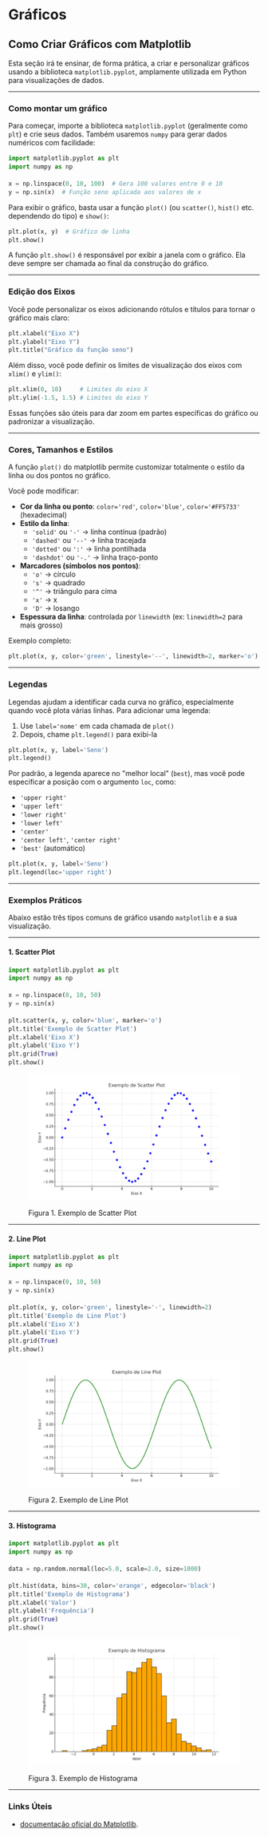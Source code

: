 # Gráficos

## Como Criar Gráficos com Matplotlib

Esta seção irá te ensinar, de forma prática, a criar e personalizar gráficos usando a biblioteca `matplotlib.pyplot`, amplamente utilizada em Python para visualizações de dados.

***

### Como montar um gráfico

Para começar, importe a biblioteca `matplotlib.pyplot` (geralmente como `plt`) e crie seus dados. Também usaremos `numpy` para gerar dados numéricos com facilidade:

```python
import matplotlib.pyplot as plt
import numpy as np

x = np.linspace(0, 10, 100)  # Gera 100 valores entre 0 e 10
y = np.sin(x)  # Função seno aplicada aos valores de x
```

Para exibir o gráfico, basta usar a função `plot()` (ou `scatter()`, `hist()` etc. dependendo do tipo) e `show()`:

```python
plt.plot(x, y)  # Gráfico de linha
plt.show()
```

A função `plt.show()` é responsável por exibir a janela com o gráfico. Ela deve sempre ser chamada ao final da construção do gráfico.

***

### Edição dos Eixos

Você pode personalizar os eixos adicionando rótulos e títulos para tornar o gráfico mais claro:

```python
plt.xlabel("Eixo X")
plt.ylabel("Eixo Y")
plt.title("Gráfico da função seno")
```

Além disso, você pode definir os limites de visualização dos eixos com `xlim()` e `ylim()`:

```python
plt.xlim(0, 10)     # Limites do eixo X
plt.ylim(-1.5, 1.5) # Limites do eixo Y
```

Essas funções são úteis para dar zoom em partes específicas do gráfico ou padronizar a visualização.

***

### Cores, Tamanhos e Estilos

A função `plot()` do matplotlib permite customizar totalmente o estilo da linha ou dos pontos no gráfico.

Você pode modificar:

* **Cor da linha ou ponto**: `color='red'`, `color='blue'`, `color='#FF5733'` (hexadecimal)
* **Estilo da linha**:
  * `'solid'` ou `'-'` → linha contínua (padrão)
  * `'dashed'` ou `'--'` → linha tracejada
  * `'dotted'` ou `':'` → linha pontilhada
  * `'dashdot'` ou `'-.'` → linha traço-ponto
* **Marcadores (símbolos nos pontos)**:
  * `'o'` → círculo
  * `'s'` → quadrado
  * `'^'` → triângulo para cima
  * `'x'` → x
  * `'D'` → losango
* **Espessura da linha**: controlada por `linewidth` (ex: `linewidth=2` para mais grosso)

Exemplo completo:

```python
plt.plot(x, y, color='green', linestyle='--', linewidth=2, marker='o')
```

***

### Legendas

Legendas ajudam a identificar cada curva no gráfico, especialmente quando você plota várias linhas. Para adicionar uma legenda:

1. Use `label='nome'` em cada chamada de `plot()`
2. Depois, chame `plt.legend()` para exibi-la

```python
plt.plot(x, y, label='Seno')
plt.legend()
```

Por padrão, a legenda aparece no "melhor local" (`best`), mas você pode especificar a posição com o argumento `loc`, como:

* `'upper right'`
* `'upper left'`
* `'lower right'`
* `'lower left'`
* `'center'`
* `'center left'`, `'center right'`
* `'best'` (automático)

```python
plt.plot(x, y, label='Seno')
plt.legend(loc='upper right')
```

***

### Exemplos Práticos

Abaixo estão três tipos comuns de gráfico usando `matplotlib` e a sua visualização.

***

#### 1. Scatter Plot

```python
import matplotlib.pyplot as plt
import numpy as np

x = np.linspace(0, 10, 50)
y = np.sin(x)

plt.scatter(x, y, color='blue', marker='o')
plt.title('Exemplo de Scatter Plot')
plt.xlabel('Eixo X')
plt.ylabel('Eixo Y')
plt.grid(True)
plt.show()
```

<figure><img src=".gitbook/assets/scatter_plot.png" alt=""><figcaption><p>Figura 1. Exemplo de Scatter Plot</p></figcaption></figure>

***

#### 2. Line Plot

```python
import matplotlib.pyplot as plt
import numpy as np

x = np.linspace(0, 10, 50)
y = np.sin(x)

plt.plot(x, y, color='green', linestyle='-', linewidth=2)
plt.title('Exemplo de Line Plot')
plt.xlabel('Eixo X')
plt.ylabel('Eixo Y')
plt.grid(True)
plt.show()
```

<figure><img src=".gitbook/assets/line_plot.png" alt=""><figcaption><p>Figura 2. Exemplo de Line Plot</p></figcaption></figure>

***

#### 3. Histograma

```python
import matplotlib.pyplot as plt
import numpy as np

data = np.random.normal(loc=5.0, scale=2.0, size=1000)

plt.hist(data, bins=30, color='orange', edgecolor='black')
plt.title('Exemplo de Histograma')
plt.xlabel('Valor')
plt.ylabel('Frequência')
plt.grid(True)
plt.show()
```

<figure><img src=".gitbook/assets/histogram_plot.png" alt=""><figcaption><p>Figura 3. Exemplo de Histograma</p></figcaption></figure>

***

### Links Úteis

* [documentação oficial do Matplotlib](https://matplotlib.org/stable/contents.html).

```
```
